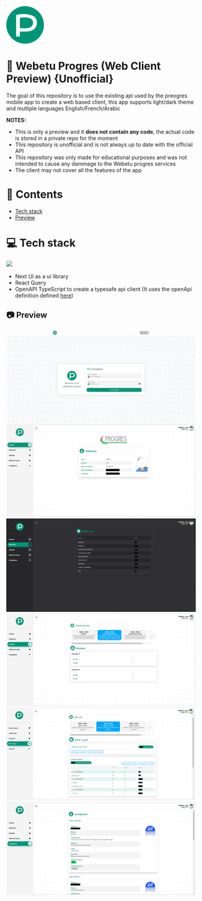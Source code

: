 <img height="100px" width="100px" src="https://github.com/devlotfi/webetu-progres-web-client-preview/blob/main/github-assets/logo.svg">

# 📜 Webetu Progres (Web Client Preview) {Unofficial}
The goal of this repository is to use the existing api used by the preogres mobile app to create a web based client, this app supports light/dark theme and multiple languages English/French/Arabic

**NOTES:**
- This is only a preview and it **does not contain any code**, the actual code is stored in a private repo for the moment
- This repository is unofficial and is not always up to date with the official API
- This repository was only made for educational purposes and was not intended to cause any dammage to the Webetu progres services
- The client may not cover all the features of the app


# 📌 Contents
- [Tech stack](#-tech-stack)
- [Preview](#-preview)

# 💻 Tech stack
<img src="https://skillicons.dev/icons?i=html,css,tailwind,typescript,react&perline=5" />

- Next UI as a ui library
- React Query
- OpenAPI TypeScript to create a typesafe api client (It uses the openApi definition defined [here](https://github.com/devlotfi/webetu-progres-api-docs))

## 📷 Preview
<img src="https://github.com/devlotfi/webetu-progres-web-client-preview/blob/main/github-assets/preview-1.png">
<img src="https://github.com/devlotfi/webetu-progres-web-client-preview/blob/main/github-assets/preview-2.png">
<img src="https://github.com/devlotfi/webetu-progres-web-client-preview/blob/main/github-assets/preview-3.png">
<img src="https://github.com/devlotfi/webetu-progres-web-client-preview/blob/main/github-assets/preview-4.png">
<img src="https://github.com/devlotfi/webetu-progres-web-client-preview/blob/main/github-assets/preview-5.png">
<img src="https://github.com/devlotfi/webetu-progres-web-client-preview/blob/main/github-assets/preview-6.png">

